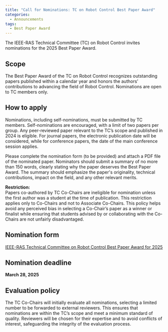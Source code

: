 ```yaml
---
title: "Call for Nominations: TC on Robot Control Best Paper Award"
categories:
  - Announcements
tags:
  - Best Paper Award
---
```


The IEEE-RAS Technical Committee (TC) on Robot Control invites nominations for the 2025 Best Paper Award. 

## Scope
The Best Paper Award of the TC on Robot Control recognizes outstanding papers published within a calendar year and honors the authors’ contributions to advancing the field of Robot Control. 
Nominations are open to TC members only. 

## How to apply
Nominations, including self-nominations, must be submitted by TC members.   Self-nominations are encouraged, with a limit of two papers per group. 
Any peer-reviewed paper relevant to the TC’s scope and published in 2024 is eligible. 
For journal papers, the electronic publication date will be considered, while for conference papers, the date of the main conference session applies. 

Please complete the nomination form (to be provided) and attach a PDF file of the nominated paper. 
Nominators should submit a summary of no more than 150 words, clearly stating why the paper deserves the Best Paper Award. 
The summary should emphasize the paper's originality, technical contributions, impact on the field, and any other relevant merits. 

**Restriction:**  
Papers co-authored by TC Co-Chairs are ineligible for nomination unless the first author was a student at the time of publication. 
This restriction applies only to Co-Chairs and not to Associate Co-Chairs. 
This policy helps avoid any perceived bias in selecting a Co-Chair’s paper as a winner or finalist while ensuring that students advised by or collaborating with the Co-Chairs are not unfairly disadvantaged. 

## Nomination form
<a href="https://forms.gle/Bp4nw18Jpt7FLUP26" target="_blank">IEEE-RAS Technical Committee on Robot Control Best Paper Award for 2025</a>	

## Nomination deadline
**March 28, 2025**  

## Evaluation policy
The TC Co-Chairs will initially evaluate all nominations, selecting a limited number to be forwarded to external reviewers. 
This ensures that nominations are within the TC’s scope and meet a minimum standard of quality. 
Reviewers will be chosen for their expertise and to avoid conflicts of interest, safeguarding the integrity of the evaluation process. 
